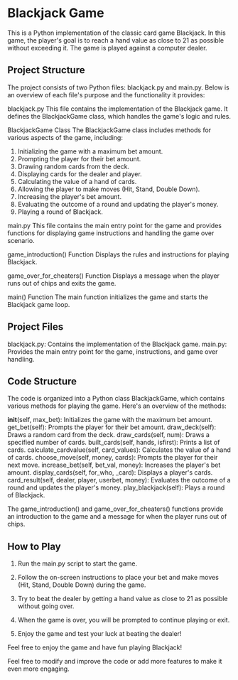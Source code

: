 # Blackjack Game
This is a Python implementation of the classic card game Blackjack. In this game, the player's goal is to reach a hand value as close to 21 as possible without exceeding it. The game is played against a computer dealer.

## Project Structure
The project consists of two Python files: blackjack.py and main.py. Below is an overview of each file's purpose and the functionality it provides:

blackjack.py
This file contains the implementation of the Blackjack game. It defines the BlackjackGame class, which handles the game's logic and rules.

BlackjackGame Class
The BlackjackGame class includes methods for various aspects of the game, including:

1. Initializing the game with a maximum bet amount.
2. Prompting the player for their bet amount.
3. Drawing random cards from the deck.
4. Displaying cards for the dealer and player.
5. Calculating the value of a hand of cards.
6. Allowing the player to make moves (Hit, Stand, Double Down).
7. Increasing the player's bet amount.
8. Evaluating the outcome of a round and updating the player's money.
9. Playing a round of Blackjack.

main.py
This file contains the main entry point for the game and provides functions for displaying game instructions and handling the game over scenario.

game_introduction() Function
Displays the rules and instructions for playing Blackjack.

game_over_for_cheaters() Function
Displays a message when the player runs out of chips and exits the game.

main() Function
The main function initializes the game and starts the Blackjack game loop.

## Project Files
blackjack.py: Contains the implementation of the Blackjack game.
main.py: Provides the main entry point for the game, instructions, and game over handling.


## Code Structure
The code is organized into a Python class BlackjackGame, which contains various methods for playing the game. Here's an overview of the methods:

__init__(self, max_bet): Initializes the game with the maximum bet amount.
get_bet(self): Prompts the player for their bet amount.
draw_deck(self): Draws a random card from the deck.
draw_cards(self, num): Draws a specified number of cards.
built_cards(self, hands, isfirst): Prints a list of cards.
calculate_cardvalue(self, card_values): Calculates the value of a hand of cards.
choose_move(self, money, cards): Prompts the player for their next move.
increase_bet(self, bet_val, money): Increases the player's bet amount.
display_cards(self, for_who, _card): Displays a player's cards.
card_result(self, dealer, player, userbet, money): Evaluates the outcome of a round and updates the player's money.
play_blackjack(self): Plays a round of Blackjack.

The game_introduction() and game_over_for_cheaters() functions provide an introduction to the game and a message for when the player runs out of chips.

## How to Play
1. Run the main.py script to start the game.

2. Follow the on-screen instructions to place your bet and make moves (Hit, Stand, Double Down) during the game.

3. Try to beat the dealer by getting a hand value as close to 21 as possible without going over.

4. When the game is over, you will be prompted to continue playing or exit.

5. Enjoy the game and test your luck at beating the dealer!


Feel free to enjoy the game and have fun playing Blackjack!

Feel free to modify and improve the code or add more features to make it even more engaging.


